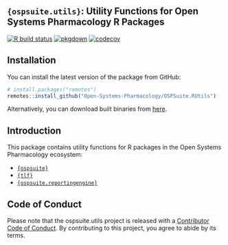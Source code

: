 
<!-- README.md is generated from README.Rmd. Please edit that file -->

## `{ospsuite.utils}`: Utility Functions for Open Systems Pharmacology R Packages

<!-- badges: start -->

[![R build
status](https://github.com/Open-Systems-Pharmacology/OSPSuite.RUtils/workflows/R-CMD-check/badge.svg)](https://github.com/Open-Systems-Pharmacology/OSPSuite.RUtils)
[![pkgdown](https://github.com/Open-Systems-Pharmacology/OSPSuite.RUtils/workflows/pkgdown/badge.svg)](https://github.com/Open-Systems-Pharmacology/OSPSuite.RUtils/actions)
[![codecov](https://codecov.io/gh/Open-Systems-Pharmacology/OSPSuite.RUtils/branch/main/graph/badge.svg)](https://app.codecov.io/gh/Open-Systems-Pharmacology/OSPSuite.RUtils?branch=main)

<!-- badges: end -->

## Installation

You can install the latest version of the package from GitHub:

``` r
# install.packages("remotes")
remotes::install_github("Open-Systems-Pharmacology/OSPSuite.RUtils")
```

Alternatively, you can download built binaries from
[here](https://github.com/Open-Systems-Pharmacology/OSPSuite.RUtils/releases).

## Introduction

This package contains utility functions for R packages in the Open
Systems Pharmacology ecosystem:

- [`{ospsuite}`](https://www.open-systems-pharmacology.org/OSPSuite-R/)
- [`{tlf}`](https://www.open-systems-pharmacology.org/TLF-Library/)
- [`{ospsuite.reportingengine}`](https://www.open-systems-pharmacology.org/OSPSuite.ReportingEngine/)

## Code of Conduct

Please note that the ospsuite.utils project is released with a
[Contributor Code of
Conduct](https://www.open-systems-pharmacology.org/OSPSuite.RUtils/CODE_OF_CONDUCT.html).
By contributing to this project, you agree to abide by its terms.
